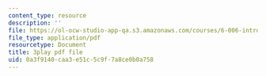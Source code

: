 ```yaml
---
content_type: resource
description: ''
file: https://ol-ocw-studio-app-qa.s3.amazonaws.com/courses/6-006-introduction-to-algorithms-fall-2011/0a3f9140caa3e51c5c9f7a8ce0b0a758_IFrvgSvZA0I.pdf
file_type: application/pdf
resourcetype: Document
title: 3play pdf file
uid: 0a3f9140-caa3-e51c-5c9f-7a8ce0b0a758
---
```

